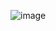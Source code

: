 ![image](https://user-images.githubusercontent.com/76088639/133584765-6eddc9f6-b87a-462c-8ffd-754ce2139509.png)
